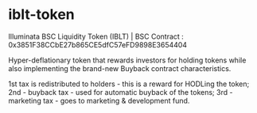 # iblt-token
Illuminata BSC Liquidity Token (IBLT) | BSC Contract : 0x3851F38CCbE27b865CE5dfC57eFD9898E3654404


Hyper-deflationary token that rewards investors for holding tokens while also implementing the brand-new Buyback contract characteristics.



1st tax is redistributed to holders - this is a reward for HODLing the token;
2nd - buyback tax - used for automatic buyback of the tokens;
3rd - marketing tax - goes to marketing & development fund.
